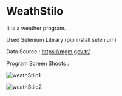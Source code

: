 # WeathStilo
It is a weather program.

Used Selenium Library (pip install selenium)

Data Source : https://mgm.gov.tr/

Program Screen Shoots :

![weathStilo1](https://user-images.githubusercontent.com/49123562/103458116-16ad2f80-4d16-11eb-8a9c-f80985e5ac2f.png)

![weathStilo2](https://user-images.githubusercontent.com/49123562/103458115-13b23f00-4d16-11eb-91b2-f32dcfffff43.png)
